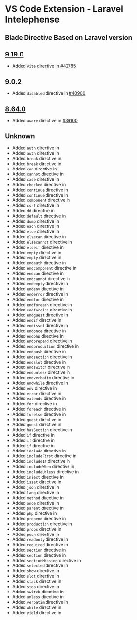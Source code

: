 # VS Code Extension - Laravel Intelephense

## Blade Directive Based on Laravel version

## [9.19.0](https://github.com/laravel/framework/releases/tag/v9.19.0)

-   Added `vite` directive in [#42785](https://github.com/laravel/framework/pull/42785)

## [9.0.2](https://github.com/laravel/framework/releases/tag/v9.0.2)

-   Added `disabled` directive in [#40900](https://github.com/laravel/framework/pull/40900)

## [8.64.0](https://github.com/laravel/framework/releases/tag/v8.64.0)

-   Added `aware` directive in [#39100](https://github.com/laravel/framework/pull/39100)

## Unknown

-   Added `auth` directive in
-   Added `auth` directive in
-   Added `break` directive in
-   Added `break` directive in
-   Added `can` directive in
-   Added `cannot` directive in
-   Added `case` directive in
-   Added `checked` directive in
-   Added `continue` directive in
-   Added `continue` directive in
-   Added `component` directive in
-   Added `csrf` directive in
-   Added `dd` directive in
-   Added `default` directive in
-   Added `dump` directive in
-   Added `each` directive in
-   Added `else` directive in
-   Added `elsecan` directive in
-   Added `elsecannot` directive in
-   Added `elseif` directive in
-   Added `empty` directive in
-   Added `empty` directive in
-   Added `endauth` directive in
-   Added `endcomponent` directive in
-   Added `endcan` directive in
-   Added `endcannot` directive in
-   Added `endempty` directive in
-   Added `endenv` directive in
-   Added `enderror` directive in
-   Added `endfor` directive in
-   Added `endforeach` directive in
-   Added `endforelse` directive in
-   Added `endguest` directive in
-   Added `endif` directive in
-   Added `endisset` directive in
-   Added `endonce` directive in
-   Added `endphp` directive in
-   Added `endprepend` directive in
-   Added `endproduction` directive in
-   Added `endpush` directive in
-   Added `endsection` directive in
-   Added `endslot` directive in
-   Added `endswitch` directive in
-   Added `endunless` directive in
-   Added `endverbatim` directive in
-   Added `endwhile` directive in
-   Added `env` directive in
-   Added `error` directive in
-   Added `extends` directive in
-   Added `for` directive in
-   Added `foreach` directive in
-   Added `forelse` directive in
-   Added `guest` directive in
-   Added `guest` directive in
-   Added `hasSection` directive in
-   Added `if` directive in
-   Added `if` directive in
-   Added `if` directive in
-   Added `include` directive in
-   Added `includeFirst` directive in
-   Added `includeIf` directive in
-   Added `includeWhen` directive in
-   Added `includeUnless` directive in
-   Added `inject` directive in
-   Added `isset` directive in
-   Added `json` directive in
-   Added `lang` directive in
-   Added `method` directive in
-   Added `once` directive in
-   Added `parent` directive in
-   Added `php` directive in
-   Added `prepend` directive in
-   Added `production` directive in
-   Added `props` directive in
-   Added `push` directive in
-   Added `readonly` directive in
-   Added `required` directive in
-   Added `section` directive in
-   Added `section` directive in
-   Added `sectionMissing` directive in
-   Added `selected` directive in
-   Added `show` directive in
-   Added `slot` directive in
-   Added `stack` directive in
-   Added `stop` directive in
-   Added `switch` directive in
-   Added `unless` directive in
-   Added `verbatim` directive in
-   Added `while` directive in
-   Added `yield` directive in

